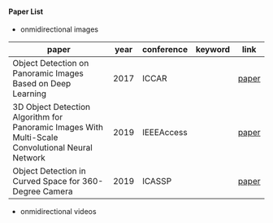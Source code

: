 #### Paper List
- onmidirectional images

paper|year|conference|keyword|link
-|-|-|-|-
Object Detection on Panoramic Images Based on Deep Learning|2017|ICCAR||[paper](http://static.tongtianta.site/paper_pdf/dad93a48-5f79-11e9-af33-00163e08bb86.pdf)
3D Object Detection Algorithm for Panoramic Images With Multi-Scale Convolutional Neural Network|2019|IEEEAccess||[paper](https://ieeexplore.ieee.org/ielx7/6287639/8600701/08913499.pdf)
Object Detection in Curved Space for 360-Degree Camera|2019|ICASSP||[paper](https://sci-hub.se/10.1109/icassp.2019.8683093)

 
- onmidirectional videos

